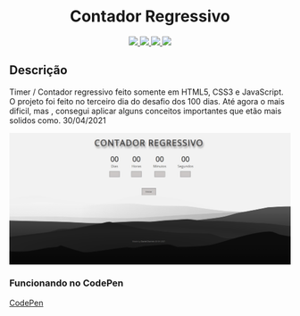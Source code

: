 <h1 align="center">Contador Regressivo</h1>

<p align="center">
  
  <a aria-label="HTML5" href="#">
    <img src="https://img.shields.io/badge/HTML5-grey?logo=html5"></img>
  </a>
  <a aria-label="CSS3" href="#">
    <img src="https://img.shields.io/badge/CSS3-grey?logo=css3"></img>
  </a>
   <a aria-label="Javascript" href="#">
    <img src="https://img.shields.io/badge/javascript-grey?logo=javascript"></img>
  </a>
  <a aria-label="um dia" href="#">
    <img src="https://img.shields.io/badge/Dia-3-green"></img>
  </a>
</p>

## Descrição
Timer /  Contador regressivo feito somente em HTML5, CSS3 e JavaScript. O projeto foi feito no terceiro dia do desafio dos 100 dias.
Até agora o mais dificil, mas , consegui aplicar alguns conceitos importantes que etão mais solidos como.
30/04/2021

<img src="./contador-capa.jpg" align="center"></img>

### Funcionando no CodePen
[CodePen](https://codepen.io/ddparkas/pen/RwKzLGw)